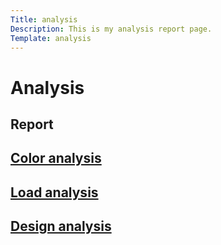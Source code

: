 ```yaml
---
Title: analysis
Description: This is my analysis report page.
Template: analysis
---
```

Analysis
==========================

<div class="analys">
    <h2>Report</h>
</div>

<div class="colors">
    <a href = "analysis/01_colors">
    <h2>Color analysis</h>
    </a>
</div>

<div class="load">
    <a href = "analysis/02_load">
    <h2>Load analysis</h>
    </a>
</div>

<div class="design">
    <a href = "analysis/03_design_principles">
    <h2>Design analysis</h>
    </a>
</div>

